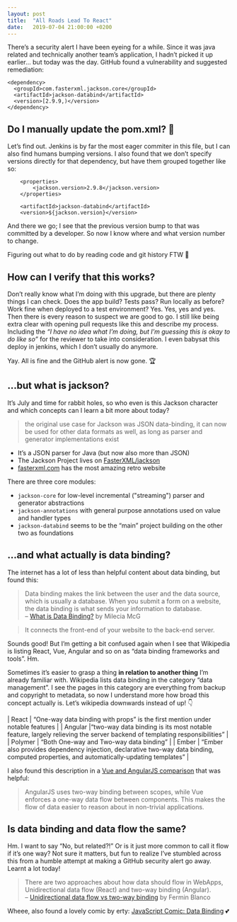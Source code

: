 ```yaml
---
layout: post
title:  "All Roads Lead To React"
date:   2019-07-04 21:00:00 +0200
---
```


There’s a security alert I have been eyeing for a while. Since it was java related and technically another team’s application, I hadn’t picked it up earlier… but today was the day. GitHub found a vulnerability and suggested remediation:

```
<dependency>
  <groupId>com.fasterxml.jackson.core</groupId>
  <artifactId>jackson-databind</artifactId>
  <version>[2.9.9,)</version>
</dependency>
```

## Do I manually update the pom.xml? 🤔

Let’s find out. Jenkins is by far the most eager commiter in this file, but I can also find humans bumping versions. I also found that we don’t specify versions directly for that dependency, but have them grouped together like so:

```
    <properties>
        <jackson.version>2.9.8</jackson.version>
    </properties>
```
```
    <artifactId>jackson-databind</artifactId>
    <version>${jackson.version}</version>
```

And there we go; I see that the previous version bump to that was committed by a developer. So now I know where and what version number to change.

Figuring out what to do by reading code and git history FTW 💪

## How can I verify that this works?

Don’t really know what I’m doing with this upgrade, but there are plenty things I can check. Does the app build? Tests pass? Run locally as before? Work fine when deployed to a test environment? Yes. Yes, yes and yes. Then there is every reason to suspect we are good to go. I still like being extra clear with opening pull requests like this and describe my process. Including the _“I have no idea what I’m doing, but I’m guessing this is okay to do like so”_ for the reviewer to take into consideration. I even babysat this deploy in jenkins, which I don’t usually do anymore.

Yay. All is fine and the GitHub alert is now gone. 🏆

## …but what is jackson?

It’s July and time for rabbit holes, so who even is this Jackson character and which concepts can I learn a bit more about today?

> the original use case for Jackson was JSON data-binding, it can now be used for other data formats as well, as long as parser and generator implementations exist

* It’s a JSON parser for Java (but now also more than JSON)
* The Jackson Project lives on [FasterXML/jackson](https://github.com/FasterXML/jackson)
* [fasterxml.com](http://fasterxml.com/) has the most amazing retro website

There are three core modules:

* `jackson-core` for low-level incremental ("streaming") parser and generator abstractions
* `jackson-annotations` with general purpose annotations used on value and handler types
* `jackson-databind` seems to be the “main” project building on the other two as foundations

## …and what actually is data binding?

The internet has a lot of less than helpful content about data binding, but found this:

> Data binding makes the link between the user and the data source, which is usually a database. When you submit a form on a website, the data binding is what sends your information to database. <br>– [What is Data Binding?](https://dev.to/flippedcoding/what-is-data-binding-ghn) by Milecia McG

> It connects the front-end of your website to the back-end server.

Sounds good! But I’m getting a bit confused again when I see that Wikipedia is listing React, Vue, Angular and so on as “data binding frameworks and tools”. Hm.

Sometimes it’s easier to grasp a thing **in relation to another thing** I’m already familiar with. Wikipedia lists data binding in the category “data management”. I see the pages in this category are everything from backup and copyright to metadata, so now I understand more how broad this concept actually is. Let’s wikipedia downwards instead of up! 👇

| React | “One-way data binding with props” is the first mention under notable features |
| Angular |“two-way data binding is its most notable feature, largely relieving the server backend of templating responsibilities” |
| Polymer | “Both One-way and Two-way data binding” |
| Ember | “Ember also provides dependency injection, declarative two-way data binding, computed properties, and automatically-updating templates” |

I also found this description in a [Vue and AngularJS comparison](https://vuejs.org/v2/guide/comparison.html#Data-binding) that was helpful:

> AngularJS uses two-way binding between scopes, while Vue enforces a one-way data flow between components. This makes the flow of data easier to reason about in non-trivial applications.

## Is data binding and data flow the same?

Hm. I want to say “No, but related?!” Or is it just more common to call it flow if it’s one way? Not sure it matters, but fun to realize I’ve stumbled across this from a humble attempt at making a GitHub security alert go away. Learnt a lot today!

> There are two approaches about how data should flow in WebApps, Unidirectional data flow (React) and two-way binding (Angular). <br>–&nbsp;[Unidirectional data flow vs two-way binding](https://medium.com/@luillyfe/unidirectional-data-flow-vs-two-way-binding-e34f1f08677) by Fermin Blanco

Wheee, also found a lovely comic by erty: [JavaScript Comic: Data Binding](https://erty.me/comics/js-comics/6) 💕  
